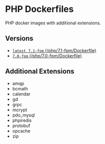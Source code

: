 # PHP Dockerfiles

PHP docker images with additional extensions.

## Versions

* [`latest`, `7.1-fpm` (/php/7.1-fpm/Dockerfile)](/php/7.1-fpm/Dockerfile)
* [`7.0-fpm` (/php/7.0-fpm/Dockerfile)](/php/7.0-fpm/Dockerfile)

## Additional Extensions

* amqp
* bcmath
* calendar
* gd
* grpc
* mcrypt
* pdo_mysql
* phpiredis
* protobuf
* opcache
* zip
